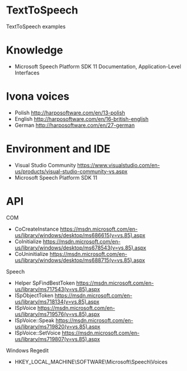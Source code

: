 # TextToSpeech
TextToSpeech examples

# Knowledge
- Microsoft Speech Platform SDK 11 Documentation, Application-Level Interfaces


# Ivona voices
- Polish http://harposoftware.com/en/13-polish
- English http://harposoftware.com/en/16-british-english
- German http://harposoftware.com/en/27-german

# Environment and IDE
- Visual Studio Community  https://www.visualstudio.com/en-us/products/visual-studio-community-vs.aspx
- Microsoft Speech Platform SDK 11  

# API

COM
- CoCreateInstance https://msdn.microsoft.com/en-us/library/windows/desktop/ms686615(v=vs.85).aspx
- CoInitialize https://msdn.microsoft.com/en-us/library/windows/desktop/ms678543(v=vs.85).aspx
- CoUninitialize https://msdn.microsoft.com/en-us/library/windows/desktop/ms688715(v=vs.85).aspx

Speech
- Helper SpFindBestToken https://msdn.microsoft.com/en-us/library/ms717543(v=vs.85).aspx
- ISpObjectToken https://msdn.microsoft.com/en-us/library/ms718134(v=vs.85).aspx
- ISpVoice https://msdn.microsoft.com/en-us/library/ms719576(v=vs.85).aspx
- ISpVoice::Speak https://msdn.microsoft.com/en-us/library/ms719820(v=vs.85).aspx
- ISpVoice::SetVoice https://msdn.microsoft.com/en-us/library/ms719807(v=vs.85).aspx

Windows Regedit
- HKEY_LOCAL_MACHINE\SOFTWARE\Microsoft\Speech\Voices
